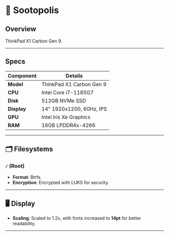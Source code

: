 # 🌊 Sootopolis

## Overview

ThinkPad X1 Carbon Gen 9.

---

## Specs

| Component   | Details                  |
| ----------- | ------------------------ |
| **Model**   | ThinkPad X1 Carbon Gen 9 |
| **CPU**     | Intel Core i7-1185G7     |
| **Disk**    | 512GB NVMe SSD           |
| **Display** | 14" 1920x1200, 60Hz, IPS |
| **GPU**     | Intel Iris Xe Graphics   |
| **RAM**     | 16GB LPDDR4x-4266        |

---

## 🗂 Filesystems

### `/` (Root)

- **Format**: Btrfs.
- **Encryption**: Encrypted with LUKS for security.

---

## 🖥 Display

- **Scaling**: Scaled to 1.2x, with fonts increased to **14pt** for better readability.

---
